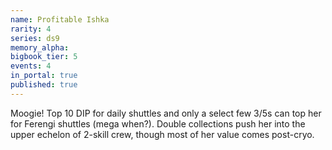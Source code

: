 ```yaml
---
name: Profitable Ishka
rarity: 4
series: ds9
memory_alpha:
bigbook_tier: 5
events: 4
in_portal: true
published: true
---
```


Moogie! Top 10 DIP for daily shuttles and only a select few 3/5s can top her for Ferengi shuttles (mega when?). Double collections push her into the upper echelon of 2-skill crew, though most of her value comes post-cryo.
